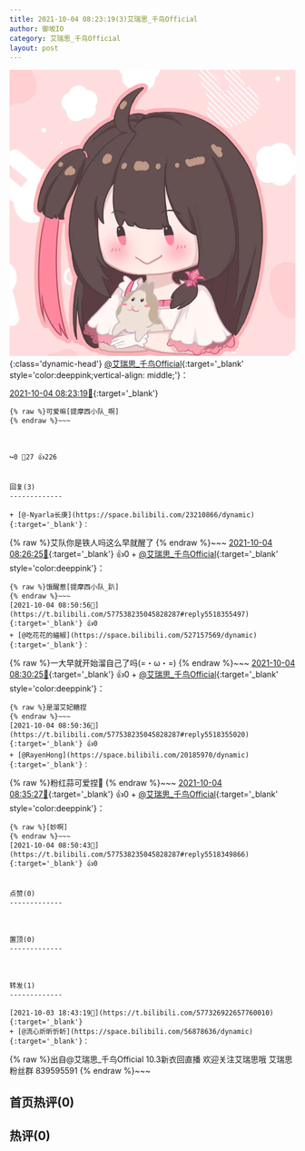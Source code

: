 ```yaml
---
title: 2021-10-04 08:23:19(3)艾瑞思_千鸟Official
author: 御坂IO
category: 艾瑞思_千鸟Official
layout: post
---
```


![img](/images/7e08840c56f251de28bdf766b647bd5fe9a5d50a.jpg){:class='dynamic-head'}
[@艾瑞思_千鸟Official](https://space.bilibili.com/1090010845/dynamic){:target='_blank' style='color:deeppink;vertical-align: middle;'}：

[2021-10-04 08:23:19🔗](https://t.bilibili.com/577538235045828287){:target='_blank'}

~~~
{% raw %}可爱嘛[提摩西小队_啊]
{% endraw %}~~~



↪️0 💬27 👍226


回复(3)
-------------

+ [@-Nyarla长庚](https://space.bilibili.com/23210866/dynamic){:target='_blank'}：
~~~
{% raw %}艾队你是铁人吗这么早就醒了
{% endraw %}~~~
[2021-10-04 08:26:25🔗](https://t.bilibili.com/577538235045828287#reply5518252378){:target='_blank'} 👍0
    + [@艾瑞思_千鸟Official](https://space.bilibili.com/1090010845/dynamic){:target='_blank' style='color:deeppink'}：
~~~
{% raw %}饿醒惹[提摩西小队_趴]
{% endraw %}~~~
[2021-10-04 08:50:56🔗](https://t.bilibili.com/577538235045828287#reply5518355497){:target='_blank'} 👍0
+ [@吃花花的緢椒](https://space.bilibili.com/527157569/dynamic){:target='_blank'}：
~~~
{% raw %}一大早就开始溜自己了吗(=・ω・=)
{% endraw %}~~~
[2021-10-04 08:30:25🔗](https://t.bilibili.com/577538235045828287#reply5518272159){:target='_blank'} 👍0
    + [@艾瑞思_千鸟Official](https://space.bilibili.com/1090010845/dynamic){:target='_blank' style='color:deeppink'}：
~~~
{% raw %}是溜艾妃糖捏
{% endraw %}~~~
[2021-10-04 08:50:36🔗](https://t.bilibili.com/577538235045828287#reply5518355020){:target='_blank'} 👍0
+ [@RayenHong](https://space.bilibili.com/20185970/dynamic){:target='_blank'}：
~~~
{% raw %}粉红蒜可爱捏🤤
{% endraw %}~~~
[2021-10-04 08:35:27🔗](https://t.bilibili.com/577538235045828287#reply5518293292){:target='_blank'} 👍0
    + [@艾瑞思_千鸟Official](https://space.bilibili.com/1090010845/dynamic){:target='_blank' style='color:deeppink'}：
~~~
{% raw %}[妙啊]
{% endraw %}~~~
[2021-10-04 08:50:43🔗](https://t.bilibili.com/577538235045828287#reply5518349866){:target='_blank'} 👍0


点赞(0)
-------------



置顶(0)
-------------



转发(1)
-------------

[2021-10-03 18:43:19🔗](https://t.bilibili.com/577326922657760010){:target='_blank'}
+ [@流心炘昕忻盺](https://space.bilibili.com/56878636/dynamic){:target='_blank'}：
~~~
{% raw %}出自@艾瑞思_千鸟Official  10.3新衣回直播
欢迎关注艾瑞思哦
艾瑞思粉丝群
839595591
{% endraw %}~~~






首页热评(0)
-------------



热评(0)
-------------



